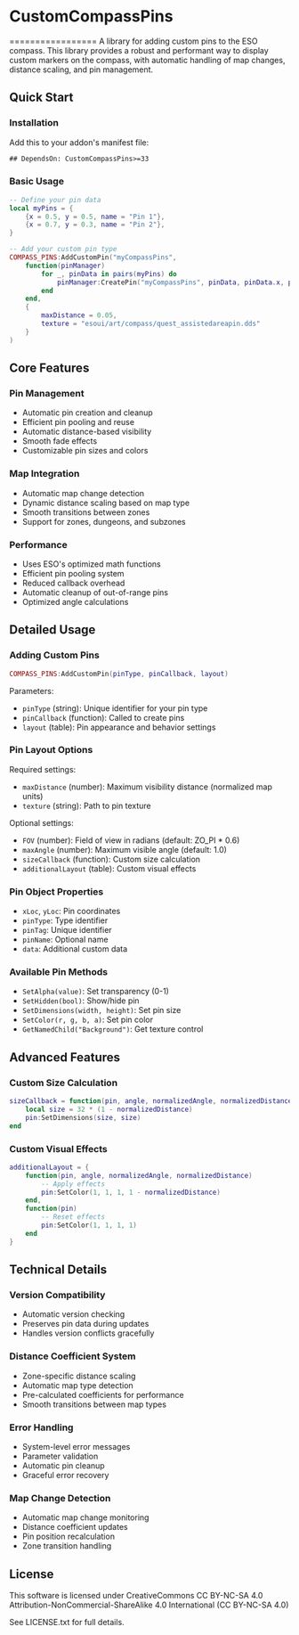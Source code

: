 # CustomCompassPins
=================
A library for adding custom pins to the ESO compass. This library provides a robust and performant way to display custom markers on the compass, with automatic handling of map changes, distance scaling, and pin management.

## Quick Start

### Installation
Add this to your addon's manifest file:
```txt
## DependsOn: CustomCompassPins>=33
```

### Basic Usage
```Lua
-- Define your pin data
local myPins = {
    {x = 0.5, y = 0.5, name = "Pin 1"},
    {x = 0.7, y = 0.3, name = "Pin 2"},
}

-- Add your custom pin type
COMPASS_PINS:AddCustomPin("myCompassPins",
    function(pinManager)
        for _, pinData in pairs(myPins) do
            pinManager:CreatePin("myCompassPins", pinData, pinData.x, pinData.y, pinData.name)
        end
    end,
    {
        maxDistance = 0.05,
        texture = "esoui/art/compass/quest_assistedareapin.dds"
    }
)
```

## Core Features

### Pin Management
- Automatic pin creation and cleanup
- Efficient pin pooling and reuse
- Automatic distance-based visibility
- Smooth fade effects
- Customizable pin sizes and colors

### Map Integration
- Automatic map change detection
- Dynamic distance scaling based on map type
- Smooth transitions between zones
- Support for zones, dungeons, and subzones

### Performance
- Uses ESO's optimized math functions
- Efficient pin pooling system
- Reduced callback overhead
- Automatic cleanup of out-of-range pins
- Optimized angle calculations

## Detailed Usage

### Adding Custom Pins
```Lua
COMPASS_PINS:AddCustomPin(pinType, pinCallback, layout)
```

Parameters:
* `pinType` (string): Unique identifier for your pin type
* `pinCallback` (function): Called to create pins
* `layout` (table): Pin appearance and behavior settings

### Pin Layout Options

Required settings:
* `maxDistance` (number): Maximum visibility distance (normalized map units)
* `texture` (string): Path to pin texture

Optional settings:
* `FOV` (number): Field of view in radians (default: ZO_PI * 0.6)
* `maxAngle` (number): Maximum visible angle (default: 1.0)
* `sizeCallback` (function): Custom size calculation
* `additionalLayout` (table): Custom visual effects

### Pin Object Properties
* `xLoc`, `yLoc`: Pin coordinates
* `pinType`: Type identifier
* `pinTag`: Unique identifier
* `pinName`: Optional name
* `data`: Additional custom data

### Available Pin Methods
* `SetAlpha(value)`: Set transparency (0-1)
* `SetHidden(bool)`: Show/hide pin
* `SetDimensions(width, height)`: Set pin size
* `SetColor(r, g, b, a)`: Set pin color
* `GetNamedChild("Background")`: Get texture control

## Advanced Features

### Custom Size Calculation
```Lua
sizeCallback = function(pin, angle, normalizedAngle, normalizedDistance)
    local size = 32 * (1 - normalizedDistance)
    pin:SetDimensions(size, size)
end
```

### Custom Visual Effects
```Lua
additionalLayout = {
    function(pin, angle, normalizedAngle, normalizedDistance)
        -- Apply effects
        pin:SetColor(1, 1, 1, 1 - normalizedDistance)
    end,
    function(pin)
        -- Reset effects
        pin:SetColor(1, 1, 1, 1)
    end
}
```

## Technical Details

### Version Compatibility
- Automatic version checking
- Preserves pin data during updates
- Handles version conflicts gracefully

### Distance Coefficient System
- Zone-specific distance scaling
- Automatic map type detection
- Pre-calculated coefficients for performance
- Smooth transitions between map types

### Error Handling
- System-level error messages
- Parameter validation
- Automatic pin cleanup
- Graceful error recovery

### Map Change Detection
- Automatic map change monitoring
- Distance coefficient updates
- Pin position recalculation
- Zone transition handling

## License

This software is licensed under CreativeCommons CC BY-NC-SA 4.0
Attribution-NonCommercial-ShareAlike 4.0 International (CC BY-NC-SA 4.0)

See LICENSE.txt for full details.
